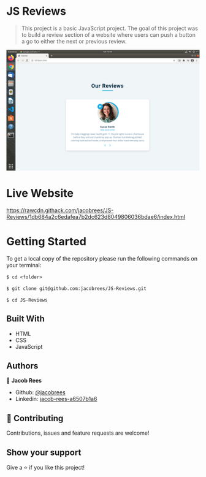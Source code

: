 # JS Reviews

>This project is a basic JavaScript project. The goal of this project was to build a review section of a website where users can push a button a go to either the next or previous review. 

![](screenshot/screenshot.png)

# Live Website

https://rawcdn.githack.com/jacobrees/JS-Reviews/1db684a2c6edafea7b2dc623d8049806036bdae6/index.html

# Getting Started

To get a local copy of the repository please run the following commands on your terminal:

```
$ cd <folder>
```

```
$ git clone git@github.com:jacobrees/JS-Reviews.git
```


```
$ cd JS-Reviews
```

## Built With

- HTML
- CSS
- JavaScript

## Authors

👤 **Jacob Rees**

- Github: [@jacobrees](https://github.com/jacobrees)
- Linkedin: [jacob-rees-a6507b1a6](https://www.linkedin.com/in/jacob-rees-a6507b1a6/)


## 🤝 Contributing

Contributions, issues and feature requests are welcome!

## Show your support

Give a ⭐️ if you like this project!
